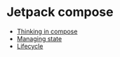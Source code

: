 # Jetpack compose
- [Thinking in compose](thinking_in_compose.md)
- [Managing state](managing_state.md)
- [Lifecycle](lifecycle.md)
